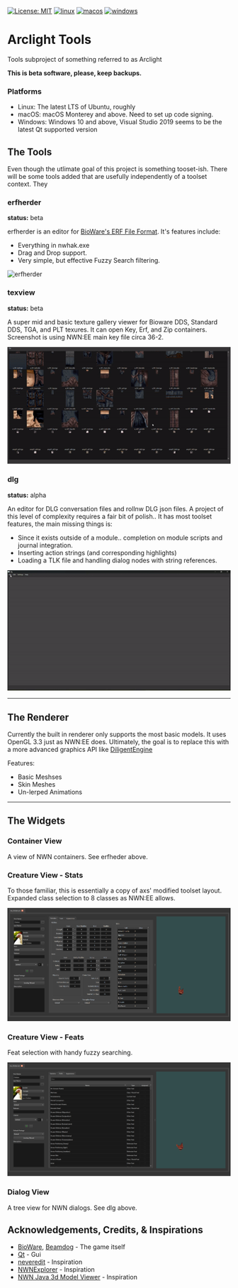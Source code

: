 [![License: MIT](https://img.shields.io/badge/License-MIT-yellow.svg)](https://opensource.org/licenses/MIT)
[![linux](https://github.com/jd28/arclight/actions/workflows/linux.yml/badge.svg)](https://github.com/jd28/arclight/actions?query=workflow%3Alinux)
[![macos](https://github.com/jd28/arclight/actions/workflows/macos.yml/badge.svg)](https://github.com/jd28/arclight/actions?query=workflow%3Amacos)
[![windows](https://github.com/jd28/arclight/actions/workflows/windows.yml/badge.svg)](https://github.com/jd28/arclight/actions?query=workflow%3Awindows)

# Arclight Tools

Tools subproject of something referred to as Arclight

**This is beta software, please, keep backups.**

### Platforms

- Linux: The latest LTS of Ubuntu, roughly
- macOS: macOS Monterey and above.  Need to set up code signing.
- Windows: Windows 10 and above, Visual Studio 2019 seems to be the latest Qt supported version

## The Tools

Even though the utlimate goal of this project is something tooset-ish.  There will be some tools added
that are usefully independently of a toolset context.  They

### erfherder
**status:** beta

erfherder is an editor for [BioWare's ERF File Format](docs/bioware_aurora_engine_file_formats/Bioware_Aurora_ERF_Format.pdf).  It's features include:

* Everything in nwhak.exe
* Drag and Drop support.
* Very simple, but effective Fuzzy Search filtering.

![erfherder](screenshots/erfherder-2022-03-27.gif)

### texview
**status:** beta

A super mid and basic texture gallery viewer for Bioware DDS, Standard DDS, TGA, and PLT texures.  It can open Key, Erf, and Zip containers.  Screenshot is using NWN:EE main key file circa 36-2.

![texview](screenshots/texi-2024-04-09.gif)

### dlg
**status:** alpha

An editor for DLG conversation files and rollnw DLG json files.  A project of this level of complexity requires a fair bit of polish.. It has most toolset features, the main missing things is:

* Since it exists outside of a module.. completion on module scripts and journal integration.
* Inserting action strings (and corresponding highlights)
* Loading a TLK file and handling dialog nodes with string references.

![dlg](screenshots/dlg-2024-05-01.gif)

-----------------------------------------------------------------------------

## The Renderer

Currently the built in renderer only supports the most basic models.  It uses OpenGL 3.3
just as NWN:EE does.  Ultimately, the goal is to replace this with a more advanced graphics
API like [DiligentEngine](https://github.com/DiligentGraphics/DiligentEngine)

Features:
* Basic Meshses
* Skin Meshes
* Un-lerped Animations

-----------------------------------------------------------------------------

## The Widgets

### Container View

A view of NWN containers.  See erfheder above.

### Creature View - Stats

To those familiar, this is essentially a copy of axs' modified toolset layout.  Expanded
class selection to 8 classes as NWN:EE allows.

![stats](screenshots/creature-view-stats.png)

### Creature View - Feats

Feat selection with handy fuzzy searching.

![stats](screenshots/creature-view-feats.png)

### Dialog View

A tree view for NWN dialogs.  See dlg above.

## Acknowledgements, Credits, & Inspirations

- [BioWare](https://bioware.com), [Beamdog](https://beamdog.com) - The game itself
- [Qt](https://www.qt.io) - Gui
- [neveredit](https://github.com/sumpfork/neveredit) - Inspiration
- [NWNExplorer](https://github.com/virusman/nwnexplorer) - Inspiration
- [NWN Java 3d Model Viewer](https://neverwintervault.org/project/nwn1/other/nwn-java-3d-model-viewer) - Inspiration
